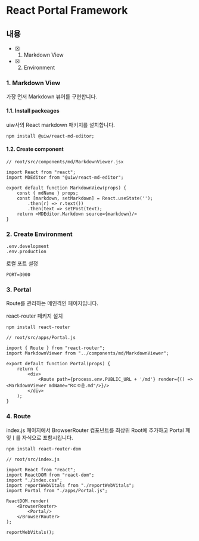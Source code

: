 # React Portal Framework

## 내용
- [x] 1. Markdown View
- [x] 2. Environment

### 1. Markdown View
가장 먼저 Markdown 뷰어를 구현합니다.

#### 1.1. Install packeages
uiw사의 React markdown 패키지를 설치합니다.
```
npm install @uiw/react-md-editor;
```

#### 1.2. Create component
```
// root/src/components/md/MarkdownViewer.jsx

import React from "react";
import MDEditor from "@uiw/react-md-editor";

export default function MarkdownView(props) {
    const { mdName } props;
    const [markdown, setMarkdown] = React.useState('');
        .then(r) => r.text())
        .then(text => setPost(text);
    return <MDEditor.Markdown source={markdown}/>
}
```

### 2. Create Environment
```
.env.development
.env.production
```
로컬 포트 설정
```
PORT=3000
```

### 3. Portal
Route를 관리하는 메인격인 페이지입니다.

react-router 패키지 설치
```
npm install react-router
```

```
// root/src/apps/Portal.js

import { Route } from "react-router";
import MarkdownViewer from "../components/md/MarkdownViewer";

export default function Portal(props) {
    return (
        <div>
            <Route path={process.env.PUBLIC_URL + '/md'} render={() => <MarkdownViewer mdName="Rㄷㅁ읃.md"/>}/>
        </div>
    );
}
```

### 4. Route
index.js 페이지에서 BrowserRouter 컴포넌트를 최상위 Root에 추가하고 Portal 페잊ㅣ를 자식으로 포함시킵니다.

```
npm install react-router-dom
```

```
// root/src/index.js

import React from "react";
import ReactDOM from "react-dom";
import "./index.css";
import reportWebVitals from "./reportWebVitals";
import Portal from "./apps/Portal.js";

ReactDOM.render(
    <BrowserRouter>
        <Portal/>
    </BrowserRouter>
);

reportWebVitals();
```
